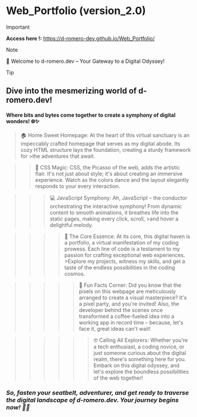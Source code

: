 ﻿# Web_Portfolio (version_2.0)
> [!IMPORTANT]  
> <b>Access here !:</b> https://d-romero-dev.github.io/Web_Portfolio/

> [!NOTE]  
> 🚀 Welcome to d-romero.dev – Your Gateway to a Digital Odyssey!


> [!TIP]
> <h2>Dive into the mesmerizing world of d-romero.dev!</h2>
> <h4>Where bits and bytes come together to create a symphony of digital wonders! 🌐✨</h4>
>
>>🏠 Home Sweet Homepage:
>At the heart of this virtual sanctuary is an impeccably crafted homepage that serves as my digital abode. Its cozy HTML structure lays the foundation, creating a sturdy framework for >the adventures that await.
>
>>>🎨 CSS Magic:
>CSS, the Picasso of the web, adds the artistic flair. It's not just about style; it's about creating an immersive experience. Watch as the colors dance and the layout elegantly responds to your every interaction.
>
>>>>💻 JavaScript Symphony:
>Ah, JavaScript – the conductor orchestrating the interactive symphony! From dynamic content to smooth animations, it breathes life into the static pages, making every click, scroll, >and hover a delightful melody.
>
>>>>>🌟 The Core Essence:
>At its core, this digital haven is a portfolio, a virtual manifestation of my coding prowess. Each line of code is a testament to my passion for crafting exceptional web experiences. >Explore my projects, witness my skills, and get a taste of the endless possibilities in the coding cosmos.
>
>>>>>>🎉 Fun Facts Corner:
>Did you know that the pixels on this webpage are meticulously arranged to create a visual masterpiece? It's a pixel party, and you're invited! Also, the developer behind the scenes once transformed a coffee-fueled idea into a working app in record time – because, let's face it, great ideas can't wait!
>
>>>>>>>🤓 Calling All Explorers:
>Whether you're a tech enthusiast, a coding novice, or just someone curious about the digital realm, there's something here for you. Embark on this digital odyssey, and let's explore the boundless possibilities of the web together!
>
><i><h3>So, fasten your seatbelt, adventurer, and get ready to traverse the digital landscape of d-romero.dev. Your journey begins now! 🚀✨</h3></i>


